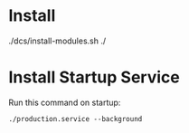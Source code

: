 # Install

./dcs/install-modules.sh ./


# Install Startup Service

Run this command on startup: 

    ./production.service --background
